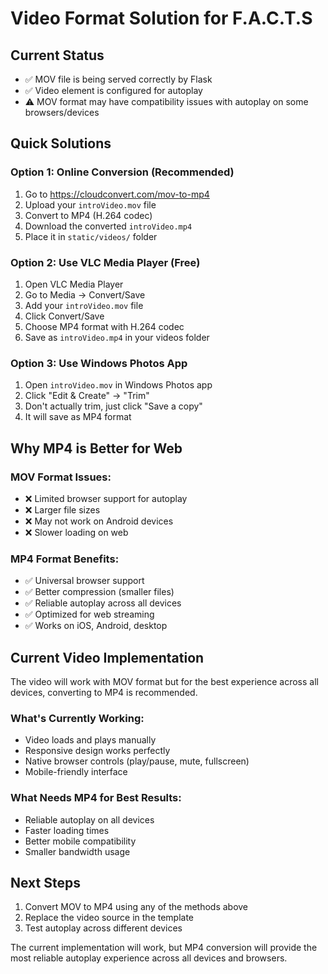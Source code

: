 # Video Format Solution for F.A.C.T.S

## Current Status
- ✅ MOV file is being served correctly by Flask
- ✅ Video element is configured for autoplay
- ⚠️ MOV format may have compatibility issues with autoplay on some browsers/devices

## Quick Solutions

### Option 1: Online Conversion (Recommended)
1. Go to https://cloudconvert.com/mov-to-mp4
2. Upload your `introVideo.mov` file
3. Convert to MP4 (H.264 codec)
4. Download the converted `introVideo.mp4`
5. Place it in `static/videos/` folder

### Option 2: Use VLC Media Player (Free)
1. Open VLC Media Player
2. Go to Media → Convert/Save
3. Add your `introVideo.mov` file
4. Click Convert/Save
5. Choose MP4 format with H.264 codec
6. Save as `introVideo.mp4` in your videos folder

### Option 3: Use Windows Photos App
1. Open `introVideo.mov` in Windows Photos app
2. Click "Edit & Create" → "Trim"
3. Don't actually trim, just click "Save a copy"
4. It will save as MP4 format

## Why MP4 is Better for Web

### MOV Format Issues:
- ❌ Limited browser support for autoplay
- ❌ Larger file sizes
- ❌ May not work on Android devices
- ❌ Slower loading on web

### MP4 Format Benefits:
- ✅ Universal browser support
- ✅ Better compression (smaller files)
- ✅ Reliable autoplay across all devices
- ✅ Optimized for web streaming
- ✅ Works on iOS, Android, desktop

## Current Video Implementation

The video will work with MOV format but for the best experience across all devices, converting to MP4 is recommended.

### What's Currently Working:
- Video loads and plays manually
- Responsive design works perfectly
- Native browser controls (play/pause, mute, fullscreen)
- Mobile-friendly interface

### What Needs MP4 for Best Results:
- Reliable autoplay on all devices
- Faster loading times
- Better mobile compatibility
- Smaller bandwidth usage

## Next Steps

1. Convert MOV to MP4 using any of the methods above
2. Replace the video source in the template
3. Test autoplay across different devices

The current implementation will work, but MP4 conversion will provide the most reliable autoplay experience across all devices and browsers.

